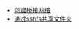 
* [创建桥接网络](https://coderwall.com/p/2rpbba/docker-create-a-bridge-and-shared-network
)
* [通过sshfs共享文件夹](https://github.com/dustymabe/vagrant-sshfs#sharing-vagrant-host-directory-to-vagrant-guest---94-of-users
)
